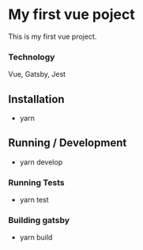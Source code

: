 # My first vue poject

This is my first vue project.

### Technology
Vue, Gatsby, Jest

## Installation

* yarn

## Running / Development

* yarn develop

### Running Tests

* yarn test

### Building gatsby

* yarn build
